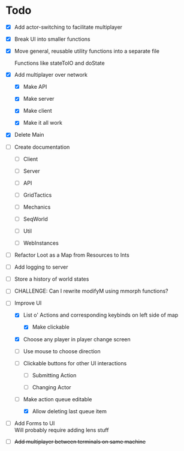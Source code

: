# Todo

*   [x] Add actor-switching to facilitate multiplayer

*   [x] Break UI into smaller functions

*   [x] Move general, reusable utility functions into a separate file

    Functions like stateToIO and doState

*   [x] Add multiplayer over network

    *   [x] Make API

    *   [x] Make server

    *   [x] Make client

    *   [x] Make it all work

*   [x] Delete Main

*   [ ] Create documentation

    *   [ ] Client

    *   [ ] Server

    *   [ ] API

    *   [ ] GridTactics

    *   [ ] Mechanics

    *   [ ] SeqWorld

    *   [ ] Util

    *   [ ] WebInstances

*   [ ] Refactor Loot as a Map from Resources to Ints

*   [ ] Add logging to server

*   [ ] Store a history of world states

*   [ ] CHALLENGE: Can I rewrite modifyM using mmorph functions?

*   [ ] Improve UI

    *   [x] List o' Actions and corresponding keybinds on left side of map

        *   [x] Make clickable

    *   [x] Choose any player in player change screen

    *   [ ] Use mouse to choose direction

    *   [ ] Clickable buttons for other UI interactions

        *   [ ] Submitting Action

        *   [ ] Changing Actor

    *   [ ] Make action queue editable

        *   [x] Allow deleting last queue item

*   [ ] Add Forms to UI\
    Will probably require adding lens stuff

*   [ ] ~~Add multiplayer between terminals on same machine~~
